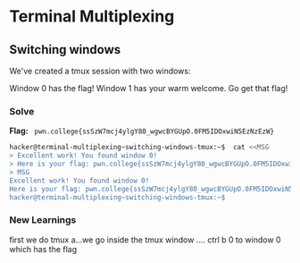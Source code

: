 # Terminal Multiplexing

## Switching windows
We've created a tmux session with two windows:

Window 0 has the flag!
Window 1 has your warm welcome.
Go get that flag!

### Solve
**Flag:** ` pwn.college{ssSzW7mcj4ylgY80_wgwcBYGUpO.0FM5IDOxwiN5EzNzEzW}`

```bash
hacker@terminal-multiplexing~switching-windows-tmux:~$  cat <<MSG
> Excellent work! You found window 0!
> Here is your flag: pwn.college{ssSzW7mcj4ylgY80_wgwcBYGUpO.0FM5IDOxwiN5EzNzEzW}
> MSG
Excellent work! You found window 0!
Here is your flag: pwn.college{ssSzW7mcj4ylgY80_wgwcBYGUpO.0FM5IDOxwiN5EzNzEzW}
hacker@terminal-multiplexing~switching-windows-tmux:~$
```
### New Learnings
first we do tmux a...we go inside the tmux window .... ctrl b 0 to window 0 which has the flag